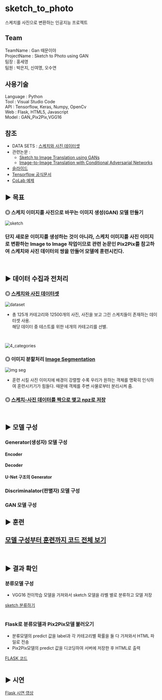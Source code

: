 # sketch_to_photo
스케치를 사진으로 변환하는 인공지능 프로젝트

## Team
TeamName : Gan 때문이야       
ProjectName : Sketch to Photo using GAN     
팀장 : 홍세영     
팀원 : 박은지, 신여명, 오수연     

## 사용기술
Language : Python        
Tool : Visual Studio Code      
API : Tensorflow, Keras, Numpy, OpenCv        
Web : Flask, HTML5, Javascript       
Model : GAN_Pix2Pix,VGG16     

## 참조
 * DATA SETS : [스케치와 사진 데이터셋](http://sketchy.eye.gatech.edu/)       
 * 관련논문 :        
     - [Sketch to Image Translation using GANs](https://lisa.fan/Resources/SketchGAN/sketch-image-translation.pdf)      
     - [Image-to-Image Translation with Conditional Adversarial Networks](https://arxiv.org/pdf/1611.07004.pdf)       
 * [슬라이드](https://lisa.fan/Resources/SketchGAN/sketchganslides.pdf)        
 * [Tensorflow 공식문서](https://www.tensorflow.org/tutorials/generative/pix2pix)
 * [CoLab 예제](https://colab.research.google.com/github/tensorflow/docs/blob/master/site/en/tutorials/generative/pix2pix.ipynb)         


## ▶ 목표   

### ◎ 스케치 이미지를 사진으로 바꾸는 이미지 생성(GAN) 모델 만들기      
![sketch](https://img1.daumcdn.net/thumb/R1280x0/?scode=mtistory2&fname=https%3A%2F%2Fblog.kakaocdn.net%2Fdn%2Fwnaed%2FbtqQIV2opBd%2F2QsiIbR9Dmz4UdnHmTX8bK%2Fimg.jpg)
<br />
### 단지 새로운 이미지를 생성하는 것이 아니라, 스케치 이미지를 사진 이미지로 변환하는 Image to Image 작업이므로 관련 논문인 Pix2Pix를 참고하여 스케치와 사진 데이터의 쌍을 만들어 모델에 훈련시킨다.         
<br />

## ▶ 데이터 수집과 전처리       

### ◎ [스케치와 사진 데이터셋](http://sketchy.eye.gatech.edu/) 
![dataset](https://img1.daumcdn.net/thumb/R1280x0/?scode=mtistory2&fname=https%3A%2F%2Fblog.kakaocdn.net%2Fdn%2FSDqup%2FbtqQKuYDzlo%2F5bGyjnufrfovOPX1NdE1J0%2Fimg.png)        
 * 총 125개 카테고리와 12500개의 사진, 사진을 보고 그린 스케치들이 존재하는 데이터셋 사용.       
해당 데이터 중 테스트를 위한 네개의 카테고리를 선별.       
<br />

![4_categories](https://img1.daumcdn.net/thumb/R1280x0/?scode=mtistory2&fname=https%3A%2F%2Fblog.kakaocdn.net%2Fdn%2FpfbB0%2FbtqQR63p7G6%2FIp6n4ms9pZW3kKKHKpFhk1%2Fimg.jpg)
<br />

### ◎ 이미지 분할처리 [Image Segmentation](https://github.com/maiorem/sketch_to_photo/blob/main/Project/pix2pix/pix2pix_imagesegmentation.py)
![img seg](https://img1.daumcdn.net/thumb/R1280x0/?scode=mtistory2&fname=https%3A%2F%2Fblog.kakaocdn.net%2Fdn%2FcCoR2m%2FbtqQXBu5omK%2FYXix5FhOgiC2O1RebGyme0%2Fimg.jpg)       
 * 훈련 시킬 사진 이미지에 배경이 강렬할 수록 우리가 원하는 객체를 명확히 인식하여 훈련시키기가 힘들다. 때문에 객체를 주변 사물로부터 분리시켜 줌.          



### ◎ [스케치-사진 데이터를 짝으로 맺고 npz로 저장](https://github.com/maiorem/sketch_to_photo/blob/main/Project/pix2pix/pix2pix_0_save_new.py)           
<br />

## ▶ 모델 구성

### Generator(생성자) 모델 구성
#### Encoder


#### Decoder

#### U-Net 구조의 Generator


### Discriminalator(판별자) 모델 구성


### GAN 모델 구성



## ▶ 훈련


## [모델 구성부터 훈련까지 코드 전체 보기](https://github.com/maiorem/sketch_to_photo/blob/main/Project/pix2pix/pix2pix_00_main.py)
<br />

## ▶ 결과 확인

### 분류모델 구성
 * VGG16 전이학습 모델을 가져와서 sketch 모델을 라벨 별로 분류하고 모델 저장
 
[sketch 분류하기](https://github.com/maiorem/sketch_to_photo/blob/main/Project/pix2pix/vgg16.py)        
<br />

### Flask로 분류모델과 Pix2Pix모델 불러오기
 * 분류모델의 predict 값을 label과 각 카테고리별 확률을 둘 다 가져와서 HTML 파일로 전송
 * Pix2Pix모델의 predict 값을 디코딩하여 서버에 저장한 후 HTML로 출력

[FLASK 코드](https://github.com/maiorem/sketch_to_photo/blob/main/Project/flask_project/test_flask.py)           
<br />
 
## ▶ 시연
[Flask 시연 영상](https://youtu.be/9ftY67cGDOA)        
